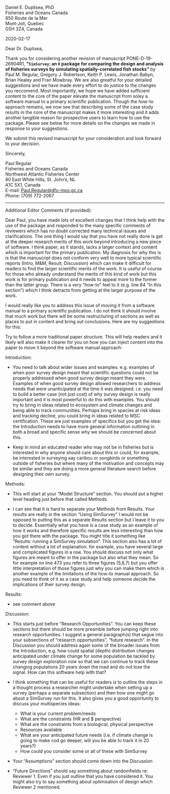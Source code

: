 Daniel E. Duplisea, PhD  
Fisheries and Oceans Canada  
850 Route de la Mer  
Mont‐Joli, Quebec  
G5H 3Z4, Canada

2020-02-17

Dear Dr. Duplisea,

Thank you for considering another revision of manuscript
PONE-D-19-26904R1, **“`SimSurvey`: an `R` package for comparing the
design and analysis of fisheries surveys by simulating
spatially-correlated fish stocks”** by Paul M. Regular, Gregory J.
Robertson, Keith P. Lewis, Jonathan Babyn, Brian Healey and Fran
Mowbray. We are also greatful for your detailed suggestions and we have
made every effort to do justice to the changes you reccomend. Most
importantly, we hope we have added sufficient content to the core of the
paper elevate the manuscript from soley a software manual to a primary
scientific publication. Though the how-to approach remains, we now see
that describing some of the case study results in the core of the
manuscript makes it more interesting and it adds another tangible reason
for prospective users to learn how to use the package. Please see below
for more details on the changes we made in response to your suggestions.

We submit this revised manuscript for your consideration and look
forward to your decision.

Sincerely,

Paul Regular  
Fisheries and Oceans Canada  
Northwest Atlantic Fisheries Center  
80 East White Hills, St. John’s, NL  
A1C 5X1, Canada  
E-mail:
<a href="mailto:Paul.Regular@dfo-mpo.gc.ca" class="email">Paul.Regular@dfo-mpo.gc.ca</a>  
Phone: (709) 772-2067

------------------------------------------------------------------------

Additional Editor Comments (if provided):

Dear Paul, you have made lots of excellent changes that I think help
with the use of the package and responded to the many specific comments
of reviewers which has no doubt corrected many technical issues and
clarifications. The one thing I would say that you have not really done
is get at the deeper research merits of this work beyond introducing a
new piece of software. I think paper, as it stands, lacks a larger
context and content which is important for the primary publication. My
diagnosis for why this is is that the manuscript does not conform very
well to more typical scientific reports (Intro, M&M, Result, Discussion)
which can make it difficult for readers to find the larger scientific
merits of the work. It is useful of course for those who already
understand the merits of this kind of work but this work is for primary
publication and it needs to appeal more to the former than the latter
group. There is a very “how-to” feel to it (e.g. line 64 “In this
section”) which I think detracts from getting at the larger purpose of
the work.

I would really like you to address this issue of moving it from a
software manual to a primary scientific publication. I do not think it
should involve that much work but there will be some restructuring of
sections as well as places to put in content and bring out conclusions.
Here are my suggestions for this:

Try to follow a more traditional paper structure. This will help readers
and it likely will also make it clearer for you on how you can inject
content into the paper to move it beyond the software manual approach:

Introduction:

-   You need to talk about wider issues and examples. e.g. examples of
    when poor survey design meant that scientific questions could not be
    properly addressed when good survey design meant they were. Examples
    of when good survey design allowed researchers to address needs that
    were unanticipated at the time it was designed. i.e. you need to
    build a better case (not just cost) of why survey design is really
    important and it is most powerful to do this with examples. You
    should try to bring in ideas related to ecosystem and climate
    changes and being able to track communities. Perhaps bring in
    species at risk ideas and tracking decline, you could bring in ideas
    related to MSC certification. These are just examples of specifics
    but you get the idea: the Introduction needs to have more general
    information outlining in both a broad and specific sense why we
    should be concerned about this.

-   Keep in mind an educated reader who may not be in fisheries but is
    interested in why anyone should care about this or could, for
    example, be interested in surveying say caribou or songbirds or
    something outside of fisheries but where many of the motivation and
    concepts may be similar and they are doing a more general literature
    search before designing their own survey.

Methods:

-   This will start at your “Model Structure” section. You should put a
    higher level heading just before that called Methods.

-   I can see that it is hard to separate your Methods from Results.
    Your results are really in the section “Using SimSurvey” I would not
    be opposed to putting this as a separate Results section but I leave
    it to you to decide. Essentially what you have is a case study as an
    example of how it works and therefore specific results are less
    interesting than how you got there with the package. You might title
    it something like “Results: running a SimSurvey simulation”. This
    section also has a lot of content without a lot of explanation. for
    example, you have several large and complicated figures in a row.
    You should discuss not only what figures are meant to offer in the
    package but also what they mean. So for example on line 473 you
    refer to three figures (5,6,7) but you offer little interpretation
    of those figures just why you can make them which is another example
    of the limitations of the how-to manual approach. So you need to
    think of it as a case study and help someone decide the implications
    of their survey design.

Results:

-   see comment above

Discussion:

-   This starts just before “Research Opportunities”. You can keep these
    sections but there should be more preamble before jumping right into
    research opportunities. I suggest a general paragraph(s) that segue
    into your subsections of “research opportunities”, “future
    research”. In the Discussion you should address again some of the
    broader issues from the Introduction, e.g. how could spatial (depth)
    distribution changes anticipated under climate change for some
    population be tackled by survey design exploration now so that we
    can continue to track these changing populations 20 years down the
    road and do not lose the signal. How can this software help with
    that?

-   I think something that can be useful for readers is to outline the
    steps in a thought process a researcher might undertake when setting
    up a survey (perhaps a separate subsection) and then how one might
    go about a SimSurvey run for this. It also gives you a good
    opportunity to discuss your multispecies ideas:
    -   What is your current problem/needs
    -   What are the constraints (HR and $ perspective)
    -   What are the constraints from a biological, physical perspective
    -   Resources available
    -   What are your anticipated future needs (i.e. if climate change
        is going to make cod go deeper, will you be able to track it in
        20 years?)
    -   How could you consider some or all of these with SimSurvey
-   Your “Assumptions” section should come down into the Discussion

-   “Future Directions” should say something about randomfields re:
    Reviewer 1. Even if you just outline that you have considered it.
    You might also try to say something about optimisation of design
    which Reviewer 2 mentioned.

